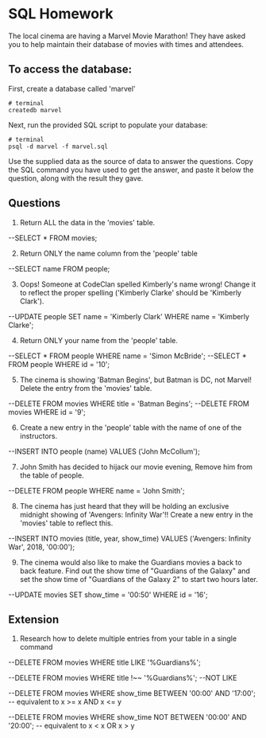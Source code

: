 # SQL Homework

The local cinema are having a Marvel Movie Marathon! They have asked you to help maintain their database of movies with times and attendees.

## To access the database:

First, create a database called 'marvel'

```
# terminal
createdb marvel
```

Next, run the provided SQL script to populate your database:

```
# terminal
psql -d marvel -f marvel.sql
```

Use the supplied data as the source of data to answer the questions. Copy the SQL command you have used to get the answer, and paste it below the question, along with the result they gave.

## Questions

1.  Return ALL the data in the 'movies' table.

--SELECT * FROM movies;

2.  Return ONLY the name column from the 'people' table

--SELECT name FROM people;

3.  Oops! Someone at CodeClan spelled Kimberly's name wrong! Change it to reflect the proper spelling ('Kimberly Clarke' should be 'Kimberly Clark').

--UPDATE people SET name = 'Kimberly Clark' WHERE name = 'Kimberly Clarke';

4.  Return ONLY your name from the 'people' table.

--SELECT * FROM people WHERE name = 'Simon McBride';
--SELECT * FROM people WHERE id = '10';

5.  The cinema is showing 'Batman Begins', but Batman is DC, not Marvel! Delete the entry from the 'movies' table.

--DELETE FROM movies WHERE title = 'Batman Begins';
--DELETE FROM movies WHERE id = '9';

6.  Create a new entry in the 'people' table with the name of one of the instructors.

--INSERT INTO people (name) VALUES ('John McCollum');

7.  John Smith has decided to hijack our movie evening, Remove him from the table of people.

--DELETE FROM people WHERE name = 'John Smith';

8.  The cinema has just heard that they will be holding an exclusive midnight showing of 'Avengers: Infinity War'!! Create a new entry in the 'movies' table to reflect this.

--INSERT INTO movies (title, year, show_time) VALUES ('Avengers: Infinity War', 2018, '00:00');

9.  The cinema would also like to make the Guardians movies a back to back feature. Find out the show time of "Guardians of the Galaxy" and set the show time of "Guardians of the Galaxy 2" to start two hours later.

--UPDATE movies SET show_time = '00:50' WHERE id = '16';


## Extension

1.  Research how to delete multiple entries from your table in a single command

--DELETE FROM movies WHERE title LIKE '%Guardians%';

--DELETE FROM movies WHERE title !~~ '%Guardians%'; --NOT LIKE

--DELETE FROM movies WHERE show_time BETWEEN '00:00' AND '17:00'; -- equivalent to x >= x AND x <= y

--DELETE FROM movies WHERE show_time NOT BETWEEN '00:00' AND '20:00'; -- equivalent to x < x OR x > y
